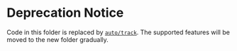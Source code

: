 # Deprecation Notice

Code in this folder is replaced by [`auto/track`](../../../auto/track). The supported features will be moved to the new folder gradually.